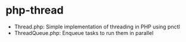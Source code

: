 php-thread
==========

* Thread.php: Simple implementation of threading in PHP using pnctl
* ThreadQueue.php: Enqueue tasks to run them in parallel

